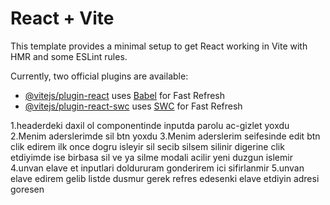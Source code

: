 # React + Vite

This template provides a minimal setup to get React working in Vite with HMR and some ESLint rules.

Currently, two official plugins are available:

- [@vitejs/plugin-react](https://github.com/vitejs/vite-plugin-react/blob/main/packages/plugin-react/README.md) uses [Babel](https://babeljs.io/) for Fast Refresh
- [@vitejs/plugin-react-swc](https://github.com/vitejs/vite-plugin-react-swc) uses [SWC](https://swc.rs/) for Fast Refresh

<!-- santarlda looptech hasibyla girdikde olan problemler  -->
1.headerdeki daxil ol componentinde inputda parolu ac-gizlet yoxdu
2.Menim aderslerimde sil btn yoxdu
3.Menim aderslerim seifesinde edit btn clik edirem ilk once dogru isleyir sil secib silsem silinir digerine clik etdiyimde ise birbasa sil ve ya silme modali acilir yeni duzgun islemir
4.unvan elave et inputlari doldururam gonderirem ici sifirlanmir 
5.unvan elave edirem gelib listde dusmur gerek refres edesenki elave etdiyin adresi goresen

